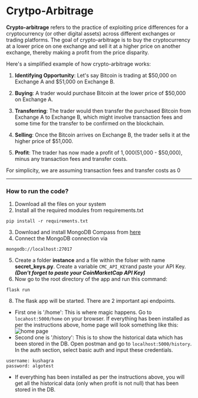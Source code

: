 # Crytpo-Arbitrage

**Crypto-arbitrage** refers to the practice of exploiting price differences for a cryptocurrency (or other digital assets) across different exchanges or trading platforms. The goal of crypto-arbitrage is to buy the cryptocurrency at a lower price on one exchange and sell it at a higher price on another exchange, thereby making a profit from the price disparity.

Here's a simplified example of how crypto-arbitrage works:

1. **Identifying Opportunity**: Let's say Bitcoin is trading at $50,000 on Exchange A and $51,000 on Exchange B.

2. **Buying**: A trader would purchase Bitcoin at the lower price of $50,000 on Exchange A.

3. **Transferring**: The trader would then transfer the purchased Bitcoin from Exchange A to Exchange B, which might involve transaction fees and some time for the transfer to be confirmed on the blockchain.

4. **Selling**: Once the Bitcoin arrives on Exchange B, the trader sells it at the higher price of $51,000.

5. **Profit**: The trader has now made a profit of $1,000 ($51,000 - $50,000), minus any transaction fees and transfer costs.

For simplicity, we are assuming transaction fees and transfer costs as 0

---
### How to run the code?
1. Download all the files on your system
2. Install all the required modules from requirements.txt
```
pip install -r requirements.txt
```
3. Download and install MongoDB Compass from [here](https://downloads.mongodb.com/compass/mongodb-compass-1.39.2-win32-x64.exe)
4. Connect the MongoDB connection via
```
mongodb://localhost:27017
```
5. Create a folder **instance** and a file within the folser with name **secret_keys.py**. 
Create a variable `CMC_API_KEY`and paste your API Key.
***(Don't forget to paste your CoinMarketCap API Key)***
7. Now go to the root directory of the app and run this command:
```
flask run
```
8. The flask app will be started. There are 2 important api endpoints. 
- First one is '/home': This is where magic happens. Go to `locahost:5000/home` on your browser. If everything has been installed as per the instructions above, home page will look something like this:
![home page](https://drive.google.com/file/d/1YViVns0JzKs9i5PYAAecSi5S7aNr-i-G/view)
- Second one is '/history': This is to show the historical data which has been stored in the DB. Open postman and go to `localhost:5000/history`. In the auth section, select basic auth and input these credentials. 
```
username: kushagra
password: algotest
```
- If everything has been installed as per the instructions above, you will get all the historical data (only when profit is not null) that has been stored in the DB.
